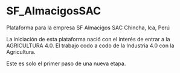 # SF_AlmacigosSAC
Plataforma para la empresa SF Almacigos SAC Chincha, Ica, Perú

La iniciación de esta plataforma nació con el interés de entrar a la AGRICULTURA 4.0.
El trabajo codo a codo de la Industria 4.0 con la Agricultura. 

Este es solo el primer paso de una nueva etapa.
